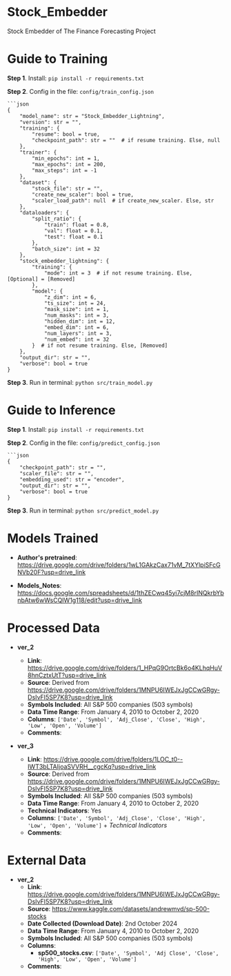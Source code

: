 # Stock_Embedder

Stock Embedder of The Finance Forecasting Project


# Guide to Training

**Step 1**. Install: `pip install -r requirements.txt`

**Step 2**. Config in the file: `config/train_config.json`

    ```json
    {
        "model_name": str = "Stock_Embedder_Lightning",
        "version": str = "",
        "training": {
            "resume": bool = true,
            "checkpoint_path": str = ""  # if resume training. Else, null
        },
        "trainer": {
            "min_epochs": int = 1,
            "max_epochs": int = 200,
            "max_steps": int = -1
        },
        "dataset": {
            "stock_file": str = "",
            "create_new_scaler": bool = true,
            "scaler_load_path": null  # if create_new_scaler. Else, str
        },
        "dataloaders": {
            "split_ratio": {
                "train": float = 0.8,
                "val": float = 0.1,
                "test": float = 0.1
            },
            "batch_size": int = 32
        },
        "stock_embedder_lightning": {
            "training": {
                "mode": int = 3  # if not resume training. Else, [Optional] = [Removed]
            },
            "model": {
                "z_dim": int = 6,
                "ts_size": int = 24,
                "mask_size": int = 1,
                "num_masks": int = 3,
                "hidden_dim": int = 12,
                "embed_dim": int = 6,
                "num_layers": int = 3,
                "num_embed": int = 32
            }  # if not resume training. Else, [Removed]
        },
        "output_dir": str = "",
        "verbose": bool = true
    }

**Step 3**. Run in terminal: `python src/train_model.py`


# Guide to Inference

**Step 1**. Install: `pip install -r requirements.txt`

**Step 2**. Config in the file: `config/predict_config.json`

    ```json
    {
        "checkpoint_path": str = "",
        "scaler_file": str = "",
        "embedding_used": str = "encoder",
        "output_dir": str = "",
        "verbose": bool = true
    }

**Step 3**. Run in terminal: `python src/predict_model.py`


# Models Trained

- **Author's pretrained**: https://drive.google.com/drive/folders/1wL1GAkzCax71vM_7tXYlpiSFcGNVb20F?usp=drive_link

- **Models_Notes**: https://docs.google.com/spreadsheets/d/1thZECwq45yi7cjM8rINQkrbYbnbAtw6wWsCQIW1g118/edit?usp=drive_link


# Processed Data

- **ver_2**
    - **Link**: https://drive.google.com/drive/folders/1_HPqG9OrtcBk6o4KLhqHuV8hnCztxUtT?usp=drive_link
    - **Source**: Derived from https://drive.google.com/drive/folders/1MNPU6IWEJxJgCCwGRgy-DsIvFI5SP7K8?usp=drive_link
    - **Symbols Included**: All S&P 500 companies (503 symbols)
    - **Data Time Range**: From January 4, 2010 to October 2, 2020
    - **Columns**: `['Date', 'Symbol', 'Adj_Close', 'Close', 'High', 'Low', 'Open', 'Volume']`
    - **Comments**:

- **ver_3**
    - **Link**: https://drive.google.com/drive/folders/1LOC_t0--IWT3bLTAIjoaSVVRH__cgcKq?usp=drive_link
    - **Source**: Derived from https://drive.google.com/drive/folders/1MNPU6IWEJxJgCCwGRgy-DsIvFI5SP7K8?usp=drive_link
    - **Symbols Included**: All S&P 500 companies (503 symbols)
    - **Data Time Range**: From January 4, 2010 to October 2, 2020
    - **Technical Indicators**: Yes
    - **Columns**: `['Date', 'Symbol', 'Adj_Close', 'Close', 'High', 'Low', 'Open', 'Volume']` + *Technical Indicators*
    - **Comments**:


# External Data

- **ver_2**
    - **Link**: https://drive.google.com/drive/folders/1MNPU6IWEJxJgCCwGRgy-DsIvFI5SP7K8?usp=drive_link
    - **Source**: https://www.kaggle.com/datasets/andrewmvd/sp-500-stocks
    - **Date Collected (Download Date)**: 2nd October 2024
    - **Data Time Range**: From January 4, 2010 to October 2, 2020
    - **Symbols Included**: All S&P 500 companies (503 symbols)
    - **Columns**:
        - **sp500_stocks.csv**: `['Date', 'Symbol', 'Adj Close', 'Close', 'High', 'Low', 'Open', 'Volume']`
    - **Comments**: